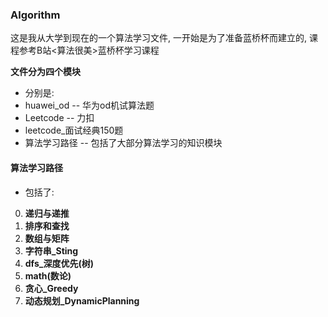 ### Algorithm

这是我从大学到现在的一个算法学习文件,
一开始是为了准备蓝桥杯而建立的, 课程参考B站<算法很美>蓝桥杯学习课程

 **文件分为四个模块** 
- 分别是:
- huawei_od -- 华为od机试算法题
- Leetcode -- 力扣
- leetcode_面试经典150题
- 算法学习路径 -- 包括了大部分算法学习的知识模块

#### 算法学习路径
- 包括了:
0. **递归与递推** 
1. **排序和查找** 
2. **数组与矩阵** 
3. **字符串_Sting** 
4. **dfs_深度优先(树)** 
5. **math(数论)** 
6. **贪心_Greedy** 
7. **动态规划_DynamicPlanning** 
